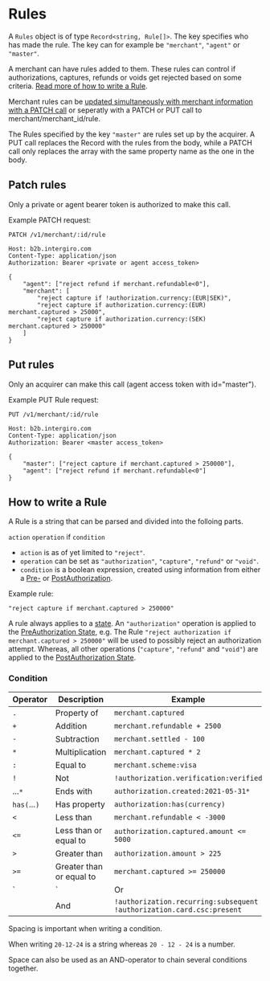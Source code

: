 # Rules

A `Rules` object is of type `Record<string, Rule[]>`. The key specifies who has made the rule. The key can for example be `"merchant"`, `"agent"` or `"master"`. 

A merchant can have rules added to them. These rules can control if authorizations, captures, refunds or voids get rejected based on some criteria. [Read more of how to write a Rule](./rules.html#how-to-write-a-rule).

Merchant rules can be [updated simultaneously with merchant information with a PATCH call](./update) or seperatly with a PATCH or PUT call to merchant/merchant_id/rule.

The Rules specified by the key `"master"` are rules set up by the acquirer. A PUT call replaces the Record with the rules from the body, while a PATCH call only replaces the array with the same property name as the one in the body.

## Patch rules

Only a private or agent bearer token is authorized to make this call.

Example PATCH request:
``` {1} JSON
PATCH /v1/merchant/:id/rule

Host: b2b.intergiro.com
Content-Type: application/json
Authorization: Bearer <private or agent access_token>

{
    "agent": ["reject refund if merchant.refundable<0"],
    "merchant": [
        "reject capture if !authorization.currency:(EUR|SEK)",
        "reject capture if authorization.currency:(EUR) merchant.captured > 25000",
        "reject capture if authorization.currency:(SEK) merchant.captured > 250000"
    ]
}
```

## Put rules

Only an acquirer can make this call (agent access token with id="master").

Example PUT Rule request:
``` {1} JSON
PUT /v1/merchant/:id/rule

Host: b2b.intergiro.com
Content-Type: application/json
Authorization: Bearer <master access_token>

{
    "master": ["reject capture if merchant.captured > 250000"],
    "agent": ["reject refund if merchant.refundable<0"]
}
```

## How to write a Rule 

A Rule is a string that can be parsed and divided into the folloing parts.

`action` `operation` if `condition`

- `action` is as of yet limited to `"reject"`.
- `operation` can be set as `"authorization"`, `"capture"`, `"refund"` or `"void"`.
- `condition` is a boolean expression, created using information from either a [Pre-](./states.html#preauthorization) or [PostAuthorization](./states.html#postauthorization).

Example rule:

`"reject capture if merchant.captured > 250000"`

A rule always applies to a [state](./states.html). An `"authorization"` operation is applied to the [PreAuthorization State](./states.html#preauthorization), e.g. The Rule `"reject authorization if merchant.captured > 250000"` will be used to possibly reject an authorization attempt. Whereas, all other operations (`"capture"`, `"refund"` and `"void"`) are applied to the [PostAuthorization State](./states.html#postauthorization).

### Condition

| Operator     | Description              | Example                                                               |
|--------------|--------------------------|-----------------------------------------------------------------------|
| `.`          | Property of              | `merchant.captured`                                                   |
| `+`          | Addition                 | `merchant.refundable + 2500`                                          |
| `-`          | Subtraction              | `merchant.settled - 100`                                              |
| `*`          | Multiplication           | `merchant.captured * 2`                                               |
| `:`          | Equal to                 | `merchant.scheme:visa`                                                |
| `!`          | Not                      | `!authorization.verification:verified`                                |
| ...`*`       | Ends with                | `authorization.created:2021-05-31*`                                   |
| `has(`...`)` | Has property             | `authorization:has(currency)`                                         |
| `<`          | Less than                | `merchant.refundable < -3000`                                         |
| `<=`         | Less than or equal to    | `authorization.captured.amount <= 5000`                               |
| `>`          | Greater than             | `authorization.amount > 225`                                          |
| `>=`         | Greater than or equal to | `merchant.captured >= 250000`                                         |
| `|`          | Or                       | `!authorization.currency:(EUR) | !authorization.card.csc:present`     |
| ` `          | And                      | `!authorization.recurring:subsequent !authorization.card.csc:present` |

Spacing is important when writing a condition. 

When writing `20-12-24` is a string whereas `20 - 12 - 24` is a number. 

Space can also be used as an AND-operator to chain several conditions together.